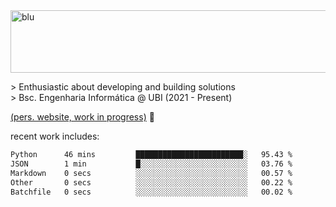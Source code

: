 
<img width="1415" height="100" alt="blu" src="https://github.com/rdsilva01/rdsilva01/assets/101207588/deb060e5-d035-4f09-b511-e3f50605b207">

\> Enthusiastic about developing and building solutions <br>
\> Bsc. Engenharia Informática @ UBI (2021 - Present)

<a href="https://rdsilva01.github.io/">(pers. website, work in progress)</a> 🏁

<!-- ![](https://komarev.com/ghpvc/?username=rdsilva01) -->

recent work includes:
<!--START_SECTION:waka-->

```txt
Python      46 mins         ████████████████████████░   95.43 %
JSON        1 min           █░░░░░░░░░░░░░░░░░░░░░░░░   03.76 %
Markdown    0 secs          ░░░░░░░░░░░░░░░░░░░░░░░░░   00.57 %
Other       0 secs          ░░░░░░░░░░░░░░░░░░░░░░░░░   00.22 %
Batchfile   0 secs          ░░░░░░░░░░░░░░░░░░░░░░░░░   00.02 %
```

<!--END_SECTION:waka-->

